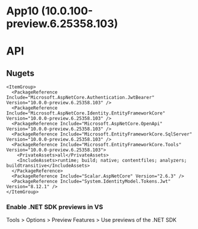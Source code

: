 # App10 (10.0.100-preview.6.25358.103)

# API

## Nugets

````
<ItemGroup>
  <PackageReference Include="Microsoft.AspNetCore.Authentication.JwtBearer" Version="10.0.0-preview.6.25358.103" />
  <PackageReference Include="Microsoft.AspNetCore.Identity.EntityFrameworkCore" Version="10.0.0-preview.6.25358.103" />
  <PackageReference Include="Microsoft.AspNetCore.OpenApi" Version="10.0.0-preview.6.25358.103" />
  <PackageReference Include="Microsoft.EntityFrameworkCore.SqlServer" Version="10.0.0-preview.6.25358.103" />
  <PackageReference Include="Microsoft.EntityFrameworkCore.Tools" Version="10.0.0-preview.6.25358.103">
    <PrivateAssets>all</PrivateAssets>
    <IncludeAssets>runtime; build; native; contentfiles; analyzers; buildtransitive</IncludeAssets>
  </PackageReference>
  <PackageReference Include="Scalar.AspNetCore" Version="2.6.3" />
  <PackageReference Include="System.IdentityModel.Tokens.Jwt" Version="8.12.1" />
</ItemGroup>
````
### Enable .NET SDK previews in VS

Tools > Options > Preview Features > Use previews of the .NET SDK
